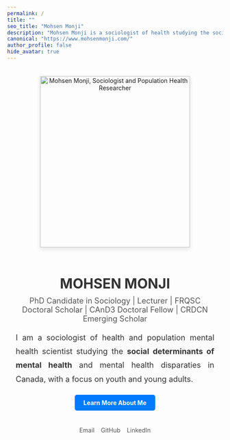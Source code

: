 ```yaml
---
permalink: /
title: ""
seo_title: "Mohsen Monji"
description: "Mohsen Monji is a sociologist of health studying the social determinants of mental health and access to mental health care in Canada."
canonical: "https://www.mohsenmonji.com/"
author_profile: false
hide_avatar: true
---
```


<div style="text-align: center; margin-top: 50px; max-width: 800px; margin: auto; padding: 20px;">

  <!-- Profile Image -->
  <div>
    <img src="images/mohsen-monji-profile.webp" alt="Mohsen Monji, Sociologist and Population Health Researcher" 
      style="width: 350px; height: 400px; object-fit: cover; border-radius: 0; box-shadow: 0px 4px 10px rgba(0, 0, 0, 0.1); margin-bottom: 20px;">
  </div>

  <!-- Name -->
  <h1 style="color: #333; font-size: 32px; margin-bottom: 10px;">MOHSEN MONJI</h1>
 
  <!-- Subtitle -->
  <p style="font-size: 18px; margin-top: 5px; color: #555;">
    PhD Candidate in Sociology | Lecturer | FRQSC Doctoral Scholar | CAnD3 Doctoral Fellow | CRDCN Emerging Scholar
  </p>


  <!-- Description -->
  <p style="font-size: 18px; color: #333; text-align: justify; line-height: 1.8; margin-bottom: 20px;">
    I am a sociologist of health and population mental health scientist studying the <strong>social determinants of mental health</strong> and mental health disparaties in Canada, with a focus on youth and young adults.
  </p>

  <!-- Button -->
  <div style="margin-bottom: 20px;">
    <a href="/about-me/" style="display: inline-block; padding: 10px 20px; background-color: #007BFF; color: white; text-decoration: none; border-radius: 5px; font-weight: bold;">
      Learn More About Me
    </a>
  </div>

<!-- Social Media Links -->
  <div style="display: flex; justify-content: center; gap: 15px; margin-bottom: 20px;">
    <div style="text-align: center;">
      <a href="mailto:mohsen.monji@concordia.ca" target="_blank" style="text-decoration: none;">
        <i class="fas fa-envelope" style="color: #D14836; font-size: 30px;"></i><br>
        <span style="font-size: 14px; color: #555;">Email</span>
      </a>
    </div>
    <div style="text-align: center;">
      <a href="https://github.com/Mohsnmonji" target="_blank" style="text-decoration: none;">
        <i class="fab fa-github" style="color: #333; font-size: 30px;"></i><br>
        <span style="font-size: 14px; color: #555;">GitHub</span>
      </a>
    </div>
    <div style="text-align: center;">
      <a href="https://www.linkedin.com/in/mohsen-monji-0a3a37269" target="_blank" style="text-decoration: none;">
        <i class="fab fa-linkedin" style="color: #0077B5; font-size: 30px;"></i><br>
        <span style="font-size: 14px; color: #555;">LinkedIn</span>
      </a>
    </div>
  </div>
</div>